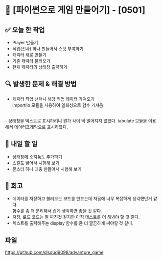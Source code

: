 # 🚀 [파이썬으로 게임 만들어기] - [0501]

## ✅ 오늘 한 작업
- Player 만들기
- 직업(전사) 하나 만들어서 스텟 부여하기
- 캐릭터 새로 만들기
- 기존 캐릭터 불러오기
- 현재 캐릭터의 상태창 출력하기

## 🔍 발생한 문제 & 해결 방법
- 캐릭터 직업 선택시 해당 직업 데이터 가져오기  
  importlib 모듈을 사용하여 일회성으로 함수 가져옴
<br>
- 상태창을 텍스트로 표시하려니 뭔가 각이 딱 떨어지지 않았다.    
  tabulate 모듈을 이용해서 데이터프레임으로 표시하였다.

## 🎯 내일 할 일
- 상태창에 소지품도 추가하기
- 스킬도 넣어서 시험해 보기
- 몬스터 하나 대충 만들어서 시험해 보기

## 🤔 회고
- 데이터를 저장하고 불러오는 코드를 만드는데 처음에 너무 복잡하게 생각했던거 같다.  
  함수를 좀 더 분리해서 쉽게 생각하면 좋을 것 같다.
- 저장, 로드 코드는 잘 짜진것 같지만 아직 테스트를 더 해봐야 할 것 같다.
- 텍스트를 출력해주는 display 함수를 좀 더 깔끔하게 써야할 것 같다.

## 파일
https://github.com/dlsdud9098/advanture_game